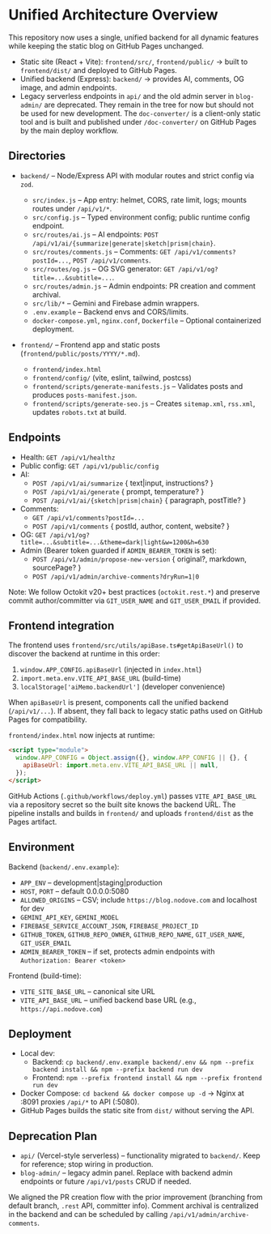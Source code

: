 # Unified Architecture Overview

This repository now uses a single, unified backend for all dynamic features while keeping the static blog on GitHub Pages unchanged.

- Static site (React + Vite): `frontend/src/`, `frontend/public/` → built to `frontend/dist/` and deployed to GitHub Pages.
- Unified backend (Express): `backend/` → provides AI, comments, OG image, and admin endpoints.
- Legacy serverless endpoints in `api/` and the old admin server in `blog-admin/` are deprecated. They remain in the tree for now but should not be used for new development. The `doc-converter/` is a client-only static tool and is built and published under `/doc-converter/` on GitHub Pages by the main deploy workflow.

## Directories

- `backend/` – Node/Express API with modular routes and strict config via `zod`.
  - `src/index.js` – App entry: helmet, CORS, rate limit, logs; mounts routes under `/api/v1/*`.
  - `src/config.js` – Typed environment config; public runtime config endpoint.
  - `src/routes/ai.js` – AI endpoints: `POST /api/v1/ai/{summarize|generate|sketch|prism|chain}`.
  - `src/routes/comments.js` – Comments: `GET /api/v1/comments?postId=...`, `POST /api/v1/comments`.
  - `src/routes/og.js` – OG SVG generator: `GET /api/v1/og?title=...&subtitle=...`.
  - `src/routes/admin.js` – Admin endpoints: PR creation and comment archival.
  - `src/lib/*` – Gemini and Firebase admin wrappers.
  - `.env.example` – Backend envs and CORS/limits.
  - `docker-compose.yml`, `nginx.conf`, `Dockerfile` – Optional containerized deployment.

- `frontend/` – Frontend app and static posts (`frontend/public/posts/YYYY/*.md`).
  - `frontend/index.html`
  - `frontend/config/` (vite, eslint, tailwind, postcss)
  - `frontend/scripts/generate-manifests.js` – Validates posts and produces `posts-manifest.json`.
  - `frontend/scripts/generate-seo.js` – Creates `sitemap.xml`, `rss.xml`, updates `robots.txt` at build.

## Endpoints

- Health: `GET /api/v1/healthz`
- Public config: `GET /api/v1/public/config`
- AI:
  - `POST /api/v1/ai/summarize` { text|input, instructions? }
  - `POST /api/v1/ai/generate` { prompt, temperature? }
  - `POST /api/v1/ai/{sketch|prism|chain}` { paragraph, postTitle? }
- Comments:
  - `GET /api/v1/comments?postId=...`
  - `POST /api/v1/comments` { postId, author, content, website? }
- OG: `GET /api/v1/og?title=...&subtitle=...&theme=dark|light&w=1200&h=630`
- Admin (Bearer token guarded if `ADMIN_BEARER_TOKEN` is set):
  - `POST /api/v1/admin/propose-new-version` { original?, markdown, sourcePage? }
  - `POST /api/v1/admin/archive-comments?dryRun=1|0`

Note: We follow Octokit v20+ best practices (`octokit.rest.*`) and preserve commit author/committer via `GIT_USER_NAME` and `GIT_USER_EMAIL` if provided.

## Frontend integration

The frontend uses `frontend/src/utils/apiBase.ts#getApiBaseUrl()` to discover the backend at runtime in this order:

1) `window.APP_CONFIG.apiBaseUrl` (injected in `index.html`)
2) `import.meta.env.VITE_API_BASE_URL` (build-time)
3) `localStorage['aiMemo.backendUrl']` (developer convenience)

When `apiBaseUrl` is present, components call the unified backend (`/api/v1/...`). If absent, they fall back to legacy static paths used on GitHub Pages for compatibility.

`frontend/index.html` now injects at runtime:

```html
<script type="module">
  window.APP_CONFIG = Object.assign({}, window.APP_CONFIG || {}, {
    apiBaseUrl: import.meta.env.VITE_API_BASE_URL || null,
  });
</script>
```

GitHub Actions (`.github/workflows/deploy.yml`) passes `VITE_API_BASE_URL` via a repository secret so the built site knows the backend URL. The pipeline installs and builds in `frontend/` and uploads `frontend/dist` as the Pages artifact.

## Environment

Backend (`backend/.env.example`):

- `APP_ENV` – development|staging|production
- `HOST`, `PORT` – default 0.0.0.0:5080
- `ALLOWED_ORIGINS` – CSV; include `https://blog.nodove.com` and localhost for dev
- `GEMINI_API_KEY`, `GEMINI_MODEL`
- `FIREBASE_SERVICE_ACCOUNT_JSON`, `FIREBASE_PROJECT_ID`
- `GITHUB_TOKEN`, `GITHUB_REPO_OWNER`, `GITHUB_REPO_NAME`, `GIT_USER_NAME`, `GIT_USER_EMAIL`
- `ADMIN_BEARER_TOKEN` – if set, protects admin endpoints with `Authorization: Bearer <token>`

Frontend (build-time):

- `VITE_SITE_BASE_URL` – canonical site URL
- `VITE_API_BASE_URL` – unified backend base URL (e.g., `https://api.nodove.com`)

## Deployment

- Local dev:
  - Backend: `cp backend/.env.example backend/.env && npm --prefix backend install && npm --prefix backend run dev`
  - Frontend: `npm --prefix frontend install && npm --prefix frontend run dev`
- Docker Compose: `cd backend && docker compose up -d` → Nginx at :8091 proxies `/api/*` to API (:5080).
- GitHub Pages builds the static site from `dist/` without serving the API.

## Deprecation Plan

- `api/` (Vercel-style serverless) – functionality migrated to `backend/`. Keep for reference; stop wiring in production.
- `blog-admin/` – legacy admin panel. Replace with backend admin endpoints or future `/api/v1/posts` CRUD if needed.

We aligned the PR creation flow with the prior improvement (branching from default branch, `.rest` API, committer info). Comment archival is centralized in the backend and can be scheduled by calling `/api/v1/admin/archive-comments`.
